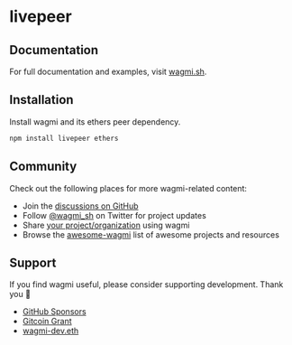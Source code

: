 # livepeer

## Documentation

For full documentation and examples, visit [wagmi.sh](https://wagmi.sh).

## Installation

Install wagmi and its ethers peer dependency.

```bash
npm install livepeer ethers
```

## Community

Check out the following places for more wagmi-related content:

- Join the [discussions on GitHub](https://github.com/livepeer/livepeer.js/discussions)
- Follow [@wagmi_sh](https://twitter.com/wagmi_sh) on Twitter for project updates
- Share [your project/organization](https://github.com/livepeer/livepeer.js/discussions/201) using wagmi
- Browse the [awesome-wagmi](https://github.com/wagmi-dev/awesome-wagmi) list of awesome projects and resources

## Support

If you find wagmi useful, please consider supporting development. Thank you 🙏

- [GitHub Sponsors](https://github.com/sponsors/tmm?metadata_campaign=readme_core)
- [Gitcoin Grant](https://gitcoin.co/grants/4493/wagmi-react-hooks-library-for-ethereum)
- [wagmi-dev.eth](https://etherscan.io/enslookup-search?search=wagmi-dev.eth)
